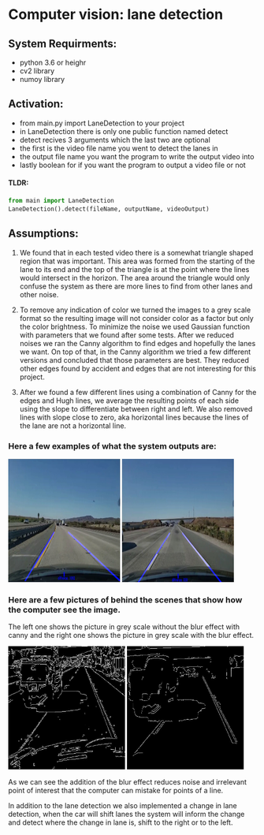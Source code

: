 # Computer vision: lane detection

## System Requirments:
- python 3.6 or heighr
- cv2 library
- numoy library

## Activation:
- from main.py import LaneDetection to your project
- in LaneDetection there is only one public function named detect
- detect recives 3 arguments which the last two are optional
- the first is the video file name you went to detect the lanes in
- the output file name you want the program to write the output video into
- lastly boolean for if you want the program to output a video file or not

#### TLDR:
```python
from main import LaneDetection
LaneDetection().detect(fileName, outputName, videoOutput)
```

## Assumptions:

1. We found that in each tested video there is a somewhat triangle shaped region
that was important.
This area was formed from the starting of the lane to its end and the top of the
triangle is at the point where the lines would intersect in the horizon.
The area around the triangle would only confuse the system as there are more lines to
find from other lanes and other noise.

2. To remove any indication of color we turned the images to a grey scale format so
the resulting image will not consider color as a factor but only the color brightness.
To minimize the noise we used Gaussian function with parameters that we found
after some tests.
After we reduced noises we ran the Canny algorithm to find edges and hopefully
the lanes we want.
On top of that, in the Canny algorithm we tried a few different versions and
concluded that those parameters are best.
They reduced other edges found by accident and edges that are not interesting for
this project.

3. After we found a few different lines using a combination of Canny for the edges
and Hugh lines, we average the resulting points of each side using the slope to
differentiate between right and left. We also removed lines with slope close to
zero, aka horizontal lines because the lines of the lane are not a horizontal line.

### Here a few examples of what the system outputs are:

<img width="45%" height="250px" src="/Demo%20Assets/sideRoadEX1.png" /> <img width="45%" height="250px" src="/Demo%20Assets/sideRoadEX2.png" />


### Here are a few pictures of behind the scenes that show how the computer see the image.
The left one shows the picture in grey scale without the blur effect with canny
and the right one shows the picture in grey scale with the blur effect.


<img width="47%" height="250px" src="/Demo%20Assets/roadWithNoise.png" /> <img width="47%" height="250px" src="/Demo%20Assets/roadWithoutNoise.png" />


As we can see the addition of the blur effect reduces noise and irrelevant point of
interest that the computer can mistake for points of a line.

In addition to the lane detection we also implemented a change in lane detection,
when the car will shift lanes the system will inform the change and detect where the
change in lane is, shift to the right or to the left.


[link]: https://github.com/MortarDefender/CV-LaneDetection
